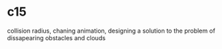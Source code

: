 # c15
collision radius, chaning animation, designing a solution to the problem of dissapearing obstacles and clouds
